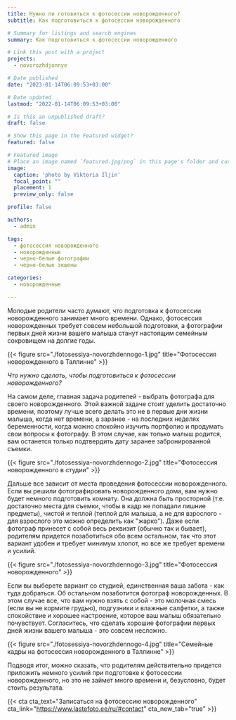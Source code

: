 ```yaml
---
title: Нужно ли готовиться к фотосессии новорожденного?
subtitle: Как подготовиться к фотосессии новорожденного

# Summary for listings and search engines
summary: Как подготовиться к фотосессии новорожденного

# Link this post with a project
projects: 
  - novorozhdjonnye

# Date published
date: "2023-01-14T06:09:53+03:00"

# Date updated
lastmod: "2022-01-14T06:09:53+03:00"

# Is this an unpublished draft?
draft: false

# Show this page in the Featured widget?
featured: false

# Featured image
# Place an image named `featured.jpg/png` in this page's folder and customize its options here.
image:
  caption: 'photo by Viktoria Iljin'
  focal_point: ""
  placement: 1
  preview_only: false

profile: false

authors:
  - admin

tags:
  - фотосессия новорожденного
  - новорожденные
  - черно-белые фотографии
  - черно-белые экшены

categories:
  - новорожденные

---
```

Молодые родители часто думают, что подготовка к фотосессии новорожденного занимает много времени. Однако, фотосессия новорожденных требует совсем небольшой подготовки, а фотографии первых дней жизни вашего малыша станут настоящим семейным сокровищем на долгие годы.

{{< figure src="./fotosessiya-novorzhdennogo-1.jpg" title="Фотосессия новорожденного в Таллинне" >}}

_Что нужно сделать, чтобы подготовиться к фотосессии новорожденного?_

На самом деле, главная задача родителей - выбрать фотографа для своего новорожденного. Этой важной задаче стоит уделить достаточно времени, поэтому лучше всего делать это не в первые дни жизни малыша, когда нет времени, а заранее - на последних неделях беременности, когда можно спокойно изучить портфолио и продумать свои вопросы к фотографу. В этом случае, как только малыш родится, вам останется только подтвердить дату заранее забронированной съемки.

{{< figure src="./fotosessiya-novorzhdennogo-2.jpg" title="Фотосессия новорожденного в студии" >}}

Дальше все зависит от места проведения фотосессии новорожденного. Если вы решили фотографировать новорожденного дома, вам нужно будет немного подготовить комнату. Она должна быть просторной (т.е. достаточно места для съемки, чтобы в кадр не попадали лишние предметы), чистой и теплой (теплой для малыша, а не для взрослого - для взрослого это можно определить как "жарко").  Даже если фотограф принесет с собой весь реквизит (обычно так и бывает), родителям придется позаботиться обо всем остальном, так что этот вариант удобен и требует минимум хлопот, но все же требует времени и усилий.

{{< figure src="./fotosessiya-novorzhdennogo-3.jpg" title="Фотосессия новорожденного" >}}

Если вы выберете вариант со студией, единственная ваша забота - как туда добраться. Об остальном позаботится фотограф новорожденных. В этом случае все, что вам нужно взять с собой - это молочная смесь (если вы не кормите грудью), подгузники и влажные салфетки, а также спокойствие и хорошее настроение, которое ваш малыш обязательно почувствует. Согласитесь, что сделать хорошие фотографии первых дней жизни вашего малыша - это совсем несложно.

{{< figure src="./fotosessiya-novorzhdennogo-4.jpg" title="Семейные кадры на фотосессия новорожденного в Таллинне" >}}

Подводя итог, можно сказать, что родителям действительно придется приложить немного усилий при подготовке к фотосессии новорожденного, но это не займет много времени и, безусловно, будет стоить результата.

{{< cta cta_text="Записаться на фотосессию новорожденного" cta_link="https://www.lastefoto.ee/ru/#contact" cta_new_tab="true" >}}
